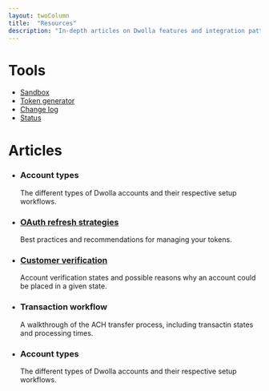 ```yaml
---
layout: twoColumn
title:  "Resources"
description: "In-depth articles on Dwolla features and integration patterns."
---
```


<h1>Tools</h1>
<ul class="icon-links">
    <li><a href="/resources/sandbox.html" class="icon-tools-sandbox">Sandbox</a></li>
    <li><a href="" class="icon-tools-token-generator">Token generator</a></li>
    <li><a href="/resources/changelog.html" class="icon-tools-change-log">Change log</a></li>
    <li><a href="http://status.dwolla.com" target="_blank" class="icon-tools-status">Status</a></li>
</ul>
<h1>Articles</h1>
<ul class="article-list">
    <li>
        <h3><a>Account types</a></h3>
        <p>The different types of Dwolla accounts and their respective setup workflows.</p>
    </li>
    <li>
        <h3><a href="/resources/oauth-refresh-strategies.html">OAuth refresh strategies</a></h3>
        <p>Best practices and recommendations for managing your tokens.</p>
    </li>
    <li>
        <h3><a href="/resources/customer-verification.html">Customer verification</a></h3>
        <p>Account verification states and possible reasons why an account could be placed in a given state.</p>
    </li>
    <li>
        <h3><a>Transaction workflow</a></h3>
        <p>A walkthrough of the ACH transfer process, including transactin states and processing times.</p>
    </li>
    <li>
        <h3><a>Account types</a></h3>
        <p>The different types of Dwolla accounts and their respective setup workflows.</p>
    </li>
</ul>